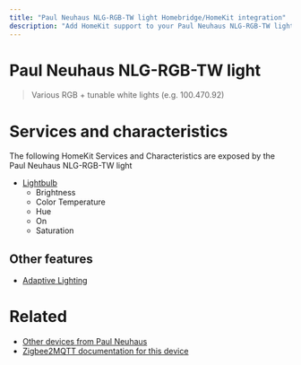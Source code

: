 ```yaml
---
title: "Paul Neuhaus NLG-RGB-TW light Homebridge/HomeKit integration"
description: "Add HomeKit support to your Paul Neuhaus NLG-RGB-TW light, using Homebridge, Zigbee2MQTT and homebridge-z2m."
---
```

<!---
This file has been GENERATED using src/docgen/docgen.ts
DO NOT EDIT THIS FILE MANUALLY!
-->
# Paul Neuhaus NLG-RGB-TW light
> Various RGB + tunable white lights (e.g. 100.470.92)


# Services and characteristics
The following HomeKit Services and Characteristics are exposed by
the Paul Neuhaus NLG-RGB-TW light

* [Lightbulb](../../light.md)
  * Brightness
  * Color Temperature
  * Hue
  * On
  * Saturation


## Other features
* [Adaptive Lighting](../../light.md)


# Related
* [Other devices from Paul Neuhaus](../index.md#paul_neuhaus)
* [Zigbee2MQTT documentation for this device](https://www.zigbee2mqtt.io/devices/NLG-RGB-TW_light.html)
